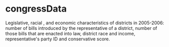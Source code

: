 # congressData
Legislative, racial , and economic characteristics of districts in 2005-2006: number of bills introduced by the representative of a district, number of those bills that are enacted into law, district race and income, representative's party ID and conservative score. 
